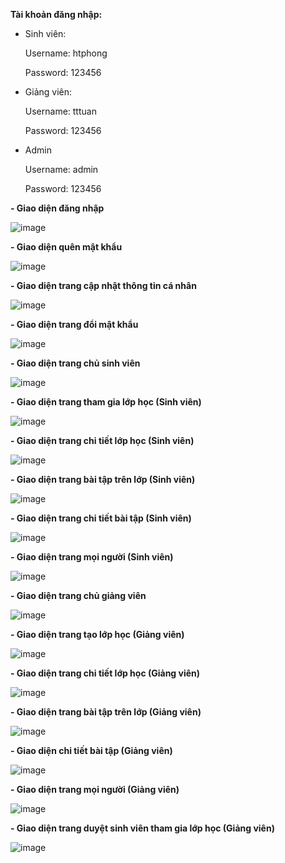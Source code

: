 **Tài khoản đăng nhập:**
  - Sinh viên: 
  
    Username: htphong
  
    Password: 123456
  
  - Giảng viên: 
  
    Username: tttuan
  
    Password: 123456
  
  - Admin
  
    Username: admin
  
    Password: 123456
 

**- Giao diện đăng nhập**

![image](https://user-images.githubusercontent.com/91455231/156369277-4b552bd3-daaf-420b-b76e-b9f84703a065.png)

**- Giao diện quên mật khẩu**

![image](https://user-images.githubusercontent.com/91455231/156369855-0b8d726b-a6bc-42f3-bcfc-b3927df1c90f.png)


**- Giao diện trang cập nhật thông tin cá nhân**

![image](https://user-images.githubusercontent.com/91455231/156370313-5a5243f4-96e3-4f96-b4cd-db2de526350d.png)

**- Giao diện trang đổi mật khẩu**

![image](https://user-images.githubusercontent.com/91455231/156370825-aa15a7e1-d980-4c62-9192-a79acf1082d9.png)
 
 **- Giao diện trang chủ sinh viên**
 
 ![image](https://user-images.githubusercontent.com/91455231/156371371-37223ba0-b2ed-4638-915a-a3570b4fef93.png)
 
 **- Giao diện trang tham gia lớp học (Sinh viên)**
 
 ![image](https://user-images.githubusercontent.com/91455231/156377349-b0a2dd5d-cb45-4438-8819-6b766bf80208.png)

**- Giao diện trang chi tiết lớp học (Sinh viên)**

![image](https://user-images.githubusercontent.com/91455231/156371832-ff431533-73a7-4c1c-ae5d-daf540e5eb04.png)

**- Giao diện trang bài tập trên lớp (Sinh viên)**

![image](https://user-images.githubusercontent.com/91455231/156372017-dff31ad2-2e07-4840-b1ce-f50389c193f5.png)

**- Giao diện trang chi tiết bài tập (Sinh viên)**

![image](https://user-images.githubusercontent.com/91455231/156377028-d338d288-375f-45b9-9522-402cd685253e.png)

**- Giao diện trang mọi người (Sinh viên)**

![image](https://user-images.githubusercontent.com/91455231/156372202-697e3384-fd1f-4af0-84de-ed7db5b2400e.png)

**- Giao diện trang chủ giảng viên**

![image](https://user-images.githubusercontent.com/91455231/156372687-7d471e12-75e4-4106-bb4b-6495c387aada.png)

**- Giao diện trang tạo lớp học (Giảng viên)**

![image](https://user-images.githubusercontent.com/91455231/156377929-b6837559-49fe-4f65-aa25-8d2a3c9e62d0.png)

**- Giao diện trang chi tiết lớp học (Giảng viên)**

![image](https://user-images.githubusercontent.com/91455231/156372935-5ae87cc8-8c5d-494e-9596-3653ebb37831.png)

**- Giao diện trang bài tập trên lớp (Giảng viên)**

![image](https://user-images.githubusercontent.com/91455231/156373187-aeba6c1b-9fcd-41c9-8afd-8f9743f93c5b.png)

**- Giao diện chi tiết bài tập (Giảng viên)**

![image](https://user-images.githubusercontent.com/91455231/156376613-6f43a249-a2f4-4d7d-b109-278a2a942ec8.png)

**- Giao diện trang mọi người (Giảng viên)**

![image](https://user-images.githubusercontent.com/91455231/156373389-a5976dcd-29da-4b9b-b0ef-b794a5410223.png)

**- Giao diện trang duyệt sinh viên tham gia lớp học (Giảng viên)**

![image](https://user-images.githubusercontent.com/91455231/156377762-22a23eb5-040d-45eb-9beb-e769a4d8dc56.png)










